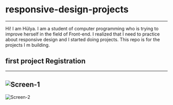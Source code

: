 # responsive-design-projects
-------------------------------------
Hi! I am Hülya. I am a student of computer programming who is trying to improve herself in the field of Front-end.
I realized that I need to practice about responsive design and I started doing projects. This repo is for the projects I m building.


## first project Registration
------------------------------------
![Screen-1](../main/assets/screen-1.png)
------------------------------------
![Screen-2](../main/assets/screen-2.png)
